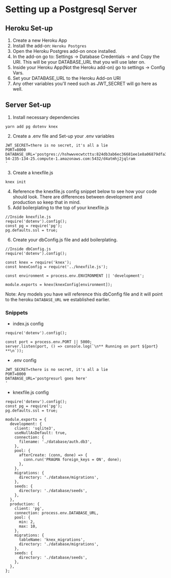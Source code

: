 # Setting up a Postgresql Server

## Heroku Set-up

1. Create a new Heroku App
2. Install the add-on: `Heroku Postgres`
3. Open the Heroku Postgres add-on once installed.
4. In the add-on go to: Settings -> Database Credentials -> and Copy the URI. This will be your DATABASE_URL that you will use later on.
5. Inside your Heroku App(Not the Heroku add-on) go to settings -> Config Vars.
6. Set your DATABASE_URL to the Heroku Add-on URI
7. Any other variables you'll need such as JWT_SECRET will go here as well.

## Server Set-up

1. Install necessary dependencies

```
yarn add pg dotenv knex
```

2. Create a .env file and Set-up your .env variables

```
JWT_SECRET=there is no secret, it's all a lie
PORT=8000
DATABASE_URL='postgres://hshwwvecwtcttu:824db3ab6ec36681ee1e8a06879dfa3ba73e9f0dabc2745e6fd06430a01626de@ec2-54-235-134-25.compute-1.amazonaws.com:5432/d4atmhj2jqlram
'
```

3. Create a knexfile.js

```
knex init
```

4. Reference the knexfile.js config snippet below to see how your code should look. There are differences between development and production so keep that in mind.
5. Add boilerplating to the top of your knexfile.js

```
//Inside knexfile.js
require('dotenv').config();
const pg = require('pg');
pg.defaults.ssl = true;
```

6. Create your dbConfig.js file and add boilerplating.

```
//Inside dbConfig.js
require('dotenv').config();

const knex = require('knex');
const knexConfig = require('../knexfile.js');

const environment = process.env.ENVIRONMENT || 'development';

module.exports = knex(knexConfig[environment]);
```

Note: Any models you have will reference this dbConfig file and it will point to the heroku `DATABASE_URL` we established earlier.

### Snippets

- index.js config

```
require('dotenv').config();

const port = process.env.PORT || 5000;
server.listen(port, () => console.log(`\n** Running on port ${port} **\n`));
```

- .env config

```
JWT_SECRET=there is no secret, it's all a lie
PORT=8000
DATABASE_URL='postgresurl goes here'
'
```

- knexfile.js config

```
require('dotenv').config();
const pg = require('pg');
pg.defaults.ssl = true;

module.exports = {
  development: {
    client: 'sqlite3',
    useNullAsDefault: true,
    connection: {
      filename: './database/auth.db3',
    },
    pool: {
      afterCreate: (conn, done) => {
        conn.run('PRAGMA foreign_keys = ON', done);
      },
    },
    migrations: {
      directory: './database/migrations',
    },
    seeds: {
      directory: './database/seeds',
    },
  },
  production: {
    client: 'pg',
    connection: process.env.DATABASE_URL,
    pool: {
      min: 2,
      max: 10,
    },
    migrations: {
      tableName: 'knex_migrations',
      directory: './database/migrations',
    },
    seeds: {
      directory: './database/seeds',
    },
  },
};

```
